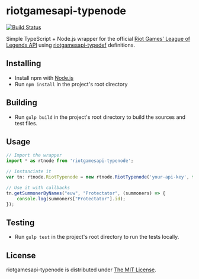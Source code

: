 # riotgamesapi-typenode
[![Build Status](https://travis-ci.org/Protectator/riotgamesapi-typenode.svg?branch=master)](https://travis-ci.org/Protectator/riotgamesapi-typenode)

Simple TypeScript + Node.js wrapper for the official [Riot Games' League of Legends API](https://developer.riotgames.com/api/methods) using [riotgamesapi-typedef](https://github.com/Protectator/riotgamesapi-typedef) definitions.

## Installing

- Install npm with [Node.js](https://nodejs.org/en/)
- Run `npm install` in the project's root directory

## Building

- Run `gulp build` in the project's root directory to build the sources and test files.

## Usage

```typescript
// Import the wrapper
import * as rtnode from 'riotgamesapi-typenode';

// Instanciate it
var tn: rtnode.RiotTypenode = new rtnode.RiotTypenode('your-api-key', false);

// Use it with callbacks
tn.getSummonerByNames("euw", "Protectator", (summoners) => {
    console.log(summoners["Protectator"].id);
});
```

## Testing

- Run `gulp test` in the project's root directory to run the tests locally.


## License

riotgamesapi-typenode is distributed under [The MIT License](http://opensource.org/licenses/MIT).
